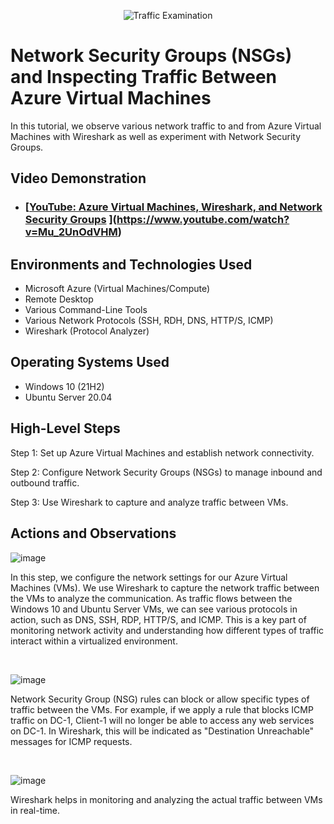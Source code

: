 
<p align="center">
<img src="https://i.imgur.com/Ua7udoS.png" alt="Traffic Examination"/>
</p>

<h1>Network Security Groups (NSGs) and Inspecting Traffic Between Azure Virtual Machines</h1>
In this tutorial, we observe various network traffic to and from Azure Virtual Machines with Wireshark as well as experiment with Network Security Groups. <br />


<h2>Video Demonstration</h2>

- ### [[YouTube: Azure Virtual Machines, Wireshark, and Network Security Groups](https://www.youtube.com) ](https://www.youtube.com/watch?v=Mu_2UnOdVHM)

<h2>Environments and Technologies Used</h2>

- Microsoft Azure (Virtual Machines/Compute)
- Remote Desktop
- Various Command-Line Tools
- Various Network Protocols (SSH, RDH, DNS, HTTP/S, ICMP)
- Wireshark (Protocol Analyzer)

<h2>Operating Systems Used </h2>

- Windows 10 (21H2)
- Ubuntu Server 20.04

<h2>High-Level Steps</h2>

Step 1: Set up Azure Virtual Machines and establish network connectivity.

Step 2: Configure Network Security Groups (NSGs) to manage inbound and outbound traffic.

Step 3: Use Wireshark to capture and analyze traffic between VMs.


<h2>Actions and Observations</h2>

<p>

![image](https://github.com/user-attachments/assets/e007d4ff-8d92-44c2-aa05-73e828aaf0c2)

</p>
<p>
 In this step, we configure the network settings for our Azure Virtual Machines (VMs). We use Wireshark to capture the network traffic between the VMs to analyze the communication. As traffic flows between the Windows 10 and Ubuntu Server VMs, we can see various protocols in action, such as DNS, SSH, RDP, HTTP/S, and ICMP. This is a key part of monitoring network activity and understanding how different types of traffic interact within a virtualized environment.
</p>
<br />

<p>

![image](https://github.com/user-attachments/assets/bb3cea8d-a826-4896-bbdc-38fdaa9b9ae5)

</p>
<p>
Network Security Group (NSG) rules can block or allow specific types of traffic between the VMs. For example, if we apply a rule that blocks ICMP traffic on DC-1, Client-1 will no longer be able to access any web services on DC-1. In Wireshark, this will be indicated as "Destination Unreachable" messages for ICMP requests.
</p>
<br />

<p>

![image](https://github.com/user-attachments/assets/d9339366-c4bb-42da-a47e-5b455e6d64e7)


</p>
<p>
Wireshark helps in monitoring and analyzing the actual traffic between VMs in real-time.
</p>
<br />

<p>
